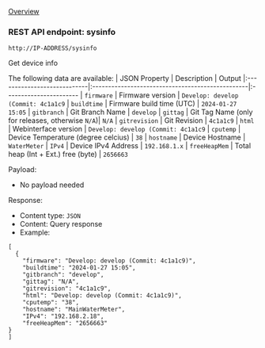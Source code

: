 [Overview](_OVERVIEW.md) 

### REST API endpoint: sysinfo

`http://IP-ADDRESS/sysinfo`


Get device info

The following data are available:
| JSON Property               | Description                                      | Output
|:----------------------------|:-------------------------------------------------|:-----------------------
| `firmware`                  | Firmware version                                 | `Develop: develop (Commit: 4c1a1c9`
| `buildtime`                 | Firmware build time (UTC)                        | `2024-01-27 15:05`
| `gitbranch`                 | Git Branch Name                                  | `develop`
| `gittag`                    | Git Tag Name (only for releases, otherwise `N/A`)| `N/A`
| `gitrevision`               | Git Revision                                     | `4c1a1c9`
| `html`                      | Webinterface version                             | `Develop: develop (Commit: 4c1a1c9`
| `cputemp`                   | Device Temperature (degree celcius)              | `38`
| `hostname`                  | Device Hostname                                  | `WaterMeter`
| `IPv4`                      | Device IPv4 Address                              | `192.168.1.x`
| `freeHeapMem`               | Total heap (Int + Ext.) free (byte)              | `2656663`


Payload:
- No payload needed

Response:
- Content type: `JSON`
- Content: Query response
- Example: 
```
[
  {
    "firmware": "Develop: develop (Commit: 4c1a1c9)",
    "buildtime": "2024-01-27 15:05",
    "gitbranch": "develop",
    "gittag": "N/A",
    "gitrevision": "4c1a1c9",
    "html": "Develop: develop (Commit: 4c1a1c9)",
    "cputemp": "38",
    "hostname": "MainWaterMeter",
    "IPv4": "192.168.2.18",
    "freeHeapMem": "2656663"
}
]
```